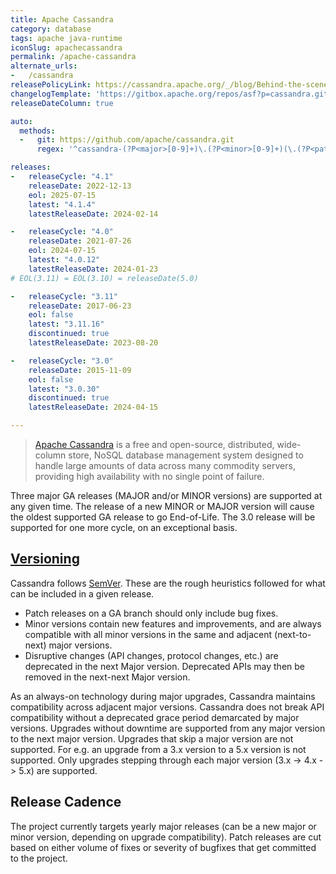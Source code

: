 ```yaml
---
title: Apache Cassandra
category: database
tags: apache java-runtime
iconSlug: apachecassandra
permalink: /apache-cassandra
alternate_urls:
-   /cassandra
releasePolicyLink: https://cassandra.apache.org/_/blog/Behind-the-scenes-of-an-Apache-Cassandra-Release.html
changelogTemplate: 'https://gitbox.apache.org/repos/asf?p=cassandra.git;a=blob_plain;f=NEWS.txt;hb=refs/tags/cassandra-__LATEST__'
releaseDateColumn: true

auto:
  methods:
  -   git: https://github.com/apache/cassandra.git
      regex: '^cassandra-(?P<major>[0-9]+)\.(?P<minor>[0-9]+)(\.(?P<patch>[0-9]+))?$'

releases:
-   releaseCycle: "4.1"
    releaseDate: 2022-12-13
    eol: 2025-07-15
    latest: "4.1.4"
    latestReleaseDate: 2024-02-14

-   releaseCycle: "4.0"
    releaseDate: 2021-07-26
    eol: 2024-07-15
    latest: "4.0.12"
    latestReleaseDate: 2024-01-23
# EOL(3.11) = EOL(3.10) = releaseDate(5.0)

-   releaseCycle: "3.11"
    releaseDate: 2017-06-23
    eol: false
    latest: "3.11.16"
    discontinued: true
    latestReleaseDate: 2023-08-20

-   releaseCycle: "3.0"
    releaseDate: 2015-11-09
    eol: false
    latest: "3.0.30"
    discontinued: true
    latestReleaseDate: 2024-04-15

---
```


> [Apache Cassandra](https://cassandra.apache.org) is a free and open-source, distributed,
> wide-column store, NoSQL database management system designed to handle large amounts of data
> across many commodity servers, providing high availability with no single point of failure.

Three major GA releases (MAJOR and/or MINOR versions) are supported at any given time. The release
of a new MINOR or MAJOR version will cause the oldest supported GA release to go End-of-Life.
The 3.0 release will be supported for one more cycle, on an exceptional basis.

## [Versioning](https://cassandra.apache.org/_/blog/Behind-the-scenes-of-an-Apache-Cassandra-Release.html)

Cassandra follows [SemVer](https://semver.org/). These are the rough heuristics followed for what
can be included in a given release.

- Patch releases on a GA branch should only include bug fixes.
- Minor versions contain new features and improvements, and are always compatible with all minor versions in the same and adjacent (next-to-next) major versions.
- Disruptive changes (API changes, protocol changes, etc.) are deprecated in the next Major version.  Deprecated APIs may then be removed in the next-next Major version.

As an always-on technology during major upgrades, Cassandra maintains compatibility across adjacent
major versions. Cassandra does not break API compatibility without a deprecated grace period
demarcated by major versions. Upgrades without downtime are supported from any major version to the
next major version. Upgrades that skip a major version are not supported. For e.g. an upgrade from
a 3.x version to a 5.x version is not supported. Only upgrades stepping through each major version
(3.x -> 4.x -> 5.x) are supported.

## Release Cadence

The project currently targets yearly major releases (can be a new major or minor version, depending
on upgrade compatibility). Patch releases are cut based on either volume of fixes or severity of
bugfixes that get committed to the project.
